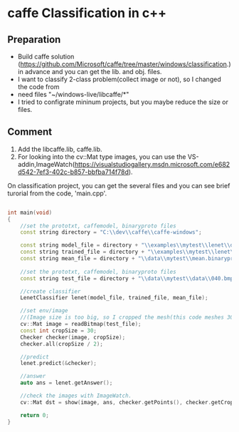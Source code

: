 # caffe Classification in c++

## Preparation
+ Build caffe solution (https://github.com/Microsoft/caffe/tree/master/windows/classification.) in advance and you can get the lib. and obj. files.
+ I want to classify 2-class problem(collect image or not), so I changed the code from 
+ need files "~/windows-live/libcaffe/*"
+ I tried to configrate mininum projects, but you maybe reduce the size or files.

## Comment

1. Add the libcaffe.lib, caffe.lib.
2. For looking into the cv::Mat type images, you can use the VS-addin,ImageWatch(https://visualstudiogallery.msdn.microsoft.com/e682d542-7ef3-402c-b857-bbfba714f78d).

On classification project, you can get the several files and you can see brief turorial from the code, 'main.cpp'.

```cpp

int main(void)
{
    //set the prototxt, caffemodel, binaryproto files
	const string directory = "C:\\dev\\caffe\\caffe-windows";

	const string model_file = directory + "\\examples\\mytest\\lenet\\deploy.prototxt";
	const string trained_file = directory + "\\examples\\mytest\\lenet\\caffemodel\\mytest_iter_100000.caffemodel";
	const string mean_file = directory + "\\data\\mytest\\mean.binaryproto";
    
    //set the prototxt, caffemodel, binaryproto files
	const string test_file = directory + "\\data\\mytest\\data\\040.bmp";

	//create classifier
	LenetClassifier lenet(model_file, trained_file, mean_file);

	//set env/image 
    //(Image size is too big, so I cropped the mesh(this code meshes 30*30)
	cv::Mat image = readBitmap(test_file);
	const int cropSize = 30;
	Checker checker(image, cropSize);
	checker.all(cropSize / 2);

	//predict
	lenet.predict(&checker);

	//answer
	auto ans = lenet.getAnswer();

    //check the images with ImageWatch.
	cv::Mat dst = show(image, ans, checker.getPoints(), checker.getCropSize());

	return 0;
}
```

